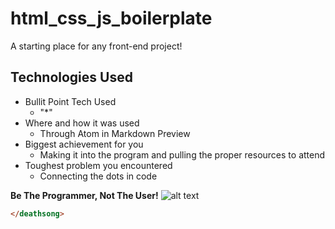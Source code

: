 # html_css_js_boilerplate
A starting place for any front-end project!

## Technologies Used

* Bullit Point Tech Used
  * "*"
* Where and how it was used
  * Through Atom in Markdown Preview
* Biggest achievement for you
  * Making it into the program and pulling the proper resources to attend
* Toughest problem you encountered
  * Connecting the dots in code

<b>Be The Programmer, Not The User!</b>
![alt text](http://www.pymnts.com/wp-content/uploads/2014/10/DigitalIdentity_Feature.jpg "Be The Programmer, Not The User!")

```html
</deathsong>
```
